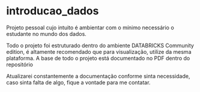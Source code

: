 # introducao_dados
Projeto pessoal cujo intuito é ambientar com o mínimo necessário o estudante no mundo dos dados.

Todo o projeto foi estruturado dentro do ambiente DATABRICKS Community edition, é altamente recomendado que para visualização, utilize da mesma plataforma.
A base de todo o projeto está documentado no PDF dentro do repositório

Atualizarei constantemente a documentação conforme sinta necessidade, caso sinta falta de algo, fique a vontade para me contatar.
